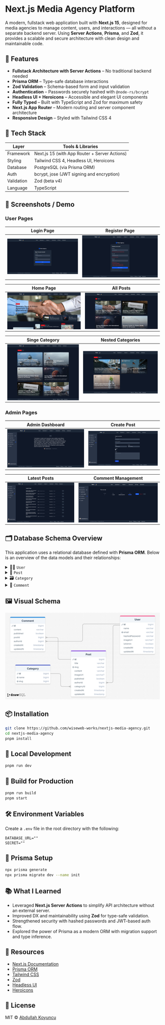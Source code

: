 # Next.js Media Agency Platform

A modern, fullstack web application built with **Next.js 15**, designed for media agencies to manage content, users, and interactions — all without a separate backend server. Using **Server Actions**, **Prisma**, and **Zod**, it provides a scalable and secure architecture with clean design and maintainable code.

## 🚀 Features

- **Fullstack Architecture with Server Actions** – No traditional backend needed
- **Prisma ORM** – Type-safe database interactions
- **Zod Validation** – Schema-based form and input validation
- **Authentication** – Passwords securely hashed with `@node-rs/bcrypt`
- **Headless UI + Heroicons** – Accessible and elegant UI components
- **Fully Typed** – Built with TypeScript and Zod for maximum safety
- **Next.js App Router** – Modern routing and server component architecture
- **Responsive Design** – Styled with Tailwind CSS 4

## 🧱 Tech Stack

| Layer      | Tools & Libraries                             |
| ---------- | --------------------------------------------- |
| Framework  | Next.js 15 (with App Router + Server Actions) |
| Styling    | Tailwind CSS 4, Headless UI, Heroicons        |
| Database   | PostgreSQL (via Prisma ORM)                   |
| Auth       | bcrypt, jose (JWT signing and encryption)     |
| Validation | Zod (beta v4)                                 |
| Language   | TypeScript                                    |

## 📸 Screenshots / Demo

### User Pages

|              Login Page               |              Register Page               |
| :-----------------------------------: | :--------------------------------------: |
| ![](./images/Login-Page.png?raw=true) | ![](./images/Register-Page.png?raw=true) |

|              Home Page              |              All Posts               |
| :---------------------------------: | :----------------------------------: |
| ![](./images/Homepage.png?raw=true) | ![](./images/All-Posts.png?raw=true) |

|               Singe Category               |              Nested Categories               |
| :----------------------------------------: | :------------------------------------------: |
| ![](./images/Single-Category.png?raw=true) | ![](./images/Nested-Categories.png?raw=true) |

### Admin Pages

|                Admin Dashboard                |              Create Post               |
| :-------------------------------------------: | :------------------------------------: |
| ![](./images/Dashboard-Homepage.png?raw=true) | ![](./images/Create-Post.png?raw=true) |

|              Latest Posts               |              Comment Management               |
| :-------------------------------------: | :-------------------------------------------: |
| ![](./images/Latest-Posts.png?raw=true) | ![](./images/Comment-Management.png?raw=true) |

## 🗂 Database Schema Overview

This application uses a relational database defined with **Prisma ORM**. Below is an overview of the data models and their relationships:

<details>
<summary>🧑‍💼 <code>User</code></summary>

- Stores user information.
- Relations:
  - One-to-many with <code>Post</code>
  - One-to-many with <code>Comment</code>

| Field          | Type    | Notes                          |
| -------------- | ------- | ------------------------------ |
| id             | String  | Primary key (CUID)             |
| name           | String  |                                |
| email          | String  | Unique                         |
| hashedPassword | String  |                                |
| imageUrl       | String? | Optional profile image         |
| isAdmin        | Boolean | Defaults to <code>false</code> |

</details>

<details>
<summary>📝 <code>Post</code></summary>

- Represents a blog/news article.
- Relations:
  - Belongs to one <code>User</code> (author)
  - Belongs to one <code>Category</code>
  - One-to-many with <code>Comment</code>

| Field      | Type     | Notes                               |
| ---------- | -------- | ----------------------------------- |
| id         | String   | Primary key (CUID)                  |
| title      | String   |                                     |
| slug       | String   | Unique                              |
| content    | String   |                                     |
| imageUrl   | String?  | Optional image                      |
| published  | Boolean  | Defaults to <code>false</code>      |
| authorId   | String   | Foreign key → <code>User</code>     |
| categoryId | String   | Foreign key → <code>Category</code> |
| createdAt  | DateTime | Default now(), indexed              |
| updatedAt  | DateTime | Auto-updated                        |

</details>

<details>
<summary>🗃 <code>Category</code></summary>

- Used to group posts under categories (e.g., News, Design).
- Relations:
  - One-to-many with <code>Post</code>

| Field | Type   | Notes       |
| ----- | ------ | ----------- |
| id    | String | Primary key |
| name  | String | Unique      |
| slug  | String | Unique      |

</details>

<details>
<summary>💬 <code>Comment</code></summary>

- Stores comments on posts.
- Relations:
  - Belongs to one <code>User</code>
  - Belongs to one <code>Post</code>

| Field     | Type     | Notes                           |
| --------- | -------- | ------------------------------- |
| id        | String   | Primary key (CUID)              |
| content   | String   |                                 |
| published | Boolean  | Defaults to <code>false</code>  |
| postId    | String   | Foreign key → <code>Post</code> |
| authorId  | String   | Foreign key → <code>User</code> |
| createdAt | DateTime | Default now()                   |

</details>

## 🖼 Visual Schema

![ERD-Diagram](./images/ERD-Diagram.png?raw=true)

## 📦 Installation

```bash
git clone https://github.com/wiseweb-works/nextjs-media-agency.git
cd nextjs-media-agency
pnpm install
```

## 🧪 Local Development

```bash
pnpm run dev
```

## 🔨 Build for Production

```bash
pnpm run build
pnpm start
```

## 🛠 Environment Variables

Create a `.env` file in the root directory with the following:

```
DATABASE_URL=""
SECRET=""
```

## 🧬 Prisma Setup

```bash
npx prisma generate
npx prisma migrate dev --name init
```

## 📚 What I Learned

- Leveraged **Next.js Server Actions** to simplify API architecture without an external server.
- Improved DX and maintainability using **Zod** for type-safe validation.
- Strengthened security with hashed passwords and JWT-based auth flow.
- Explored the power of Prisma as a modern ORM with migration support and type inference.

## 🔗 Resources

- [Next.js Documentation](https://nextjs.org/docs)
- [Prisma ORM](https://www.prisma.io/docs)
- [Tailwind CSS](https://tailwindcss.com/)
- [Zod](https://zod.dev/)
- [Headless UI](https://headlessui.com/)
- [Heroicons](https://heroicons.com/)

## 📄 License

MIT © [Abdullah Koyuncu](https://github.com/wiseweb-works)
